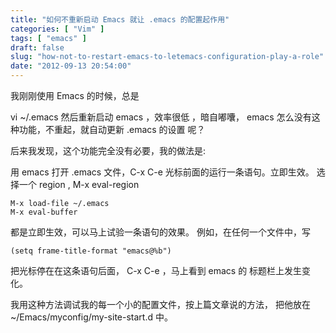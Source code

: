 ```yaml
---
title: "如何不重新启动 Emacs 就让 .emacs 的配置起作用"
categories: [ "Vim" ]
tags: [ "emacs" ]
draft: false
slug: "how-not-to-restart-emacs-to-letemacs-configuration-play-a-role"
date: "2012-09-13 20:54:00"
---
```


我刚刚使用 Emacs 的时候，总是

vi ~/.emacs
然后重新启动 emacs ，效率很低 ，暗自嘟囔， emacs 怎么没有这种功能，不重起，就自动更新 .emacs 的设置 呢？

后来我发现，这个功能完全没有必要，我的做法是:

用 emacs 打开 .emacs 文件，C-x C-e 光标前面的运行一条语句。立即生效。
选择一个 region , M-x eval-region

    M-x load-file ~/.emacs
    M-x eval-buffer


<!--more-->


都是立即生效，可以马上试验一条语句的效果。 例如，在任何一个文件中，写

    (setq frame-title-format "emacs@%b")

把光标停在在这条语句后面， C-x C-e ，马上看到 emacs 的 标题栏上发生变化。

我用这种方法调试我的每一个小的配置文件，按上篇文章说的方法， 把他放在 ~/Emacs/myconfig/my-site-start.d 中。